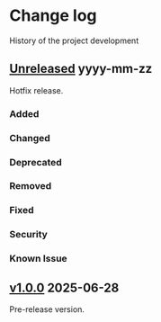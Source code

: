 # Change log
History of the project development

## [Unreleased] yyyy-mm-zz
Hotfix release. 

### Added
### Changed
### Deprecated
### Removed
### Fixed
### Security
### Known Issue


## [v1.0.0] 2025-06-28
Pre-release version. 

[Unreleased]: https://github.com/suikan4github/demo-flutter/compare/v1.0.0...develop
[v1.0.0]: https://github.com/suikan4github/demo-flutter/compare/v0.9.0...v1.0.0
